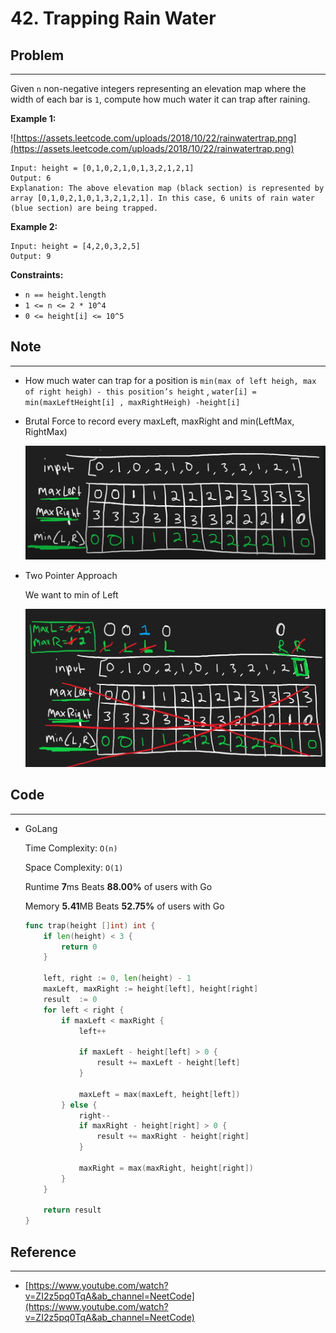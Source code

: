 # 42. Trapping Rain Water

## Problem

---

Given `n` non-negative integers representing an elevation map where the width of each bar is `1`, compute how much water it can trap after raining.

**Example 1:**

![https://assets.leetcode.com/uploads/2018/10/22/rainwatertrap.png](https://assets.leetcode.com/uploads/2018/10/22/rainwatertrap.png)

```
Input: height = [0,1,0,2,1,0,1,3,2,1,2,1]
Output: 6
Explanation: The above elevation map (black section) is represented by array [0,1,0,2,1,0,1,3,2,1,2,1]. In this case, 6 units of rain water (blue section) are being trapped.

```

**Example 2:**

```
Input: height = [4,2,0,3,2,5]
Output: 9

```

**Constraints:**

- `n == height.length`
- `1 <= n <= 2 * 10^4`
- `0 <= height[i] <= 10^5`

## Note

---

- How much  water can trap for a position is  `min(max of left heigh, max of right heigh) - this position’s height` , `water[i] = min(maxLeftHeight[i] , maxRightHeigh) -height[i]`
- Brutal Force to record every maxLeft, maxRight and min(LeftMax, RightMax)
    
    ![00](../Images/42.Trapping-Rain-Water/00.png)
    
- Two Pointer Approach
    
    We want to  min of Left
    
    ![01](../Images/42.Trapping-Rain-Water/01.png)
    

## Code

---

- GoLang
    
    Time Complexity: `O(n)`
    
    Space Complexity: `O(1)`
    
    Runtime **7**ms Beats **88.00%** of users with Go
    
    Memory **5.41**MB Beats **52.75%** of users with Go
    
    ```go
    func trap(height []int) int {
        if len(height) < 3 {
            return 0
        }
    
        left, right := 0, len(height) - 1
        maxLeft, maxRight := height[left], height[right]
        result  := 0
        for left < right {
            if maxLeft < maxRight {
                left++
    
                if maxLeft - height[left] > 0 {
                    result += maxLeft - height[left]
                }
    
                maxLeft = max(maxLeft, height[left])
            } else {
                right--
                if maxRight - height[right] > 0 {
                    result += maxRight - height[right]
                }
    
                maxRight = max(maxRight, height[right])
            }
        }
    
        return result
    }
    ```
    

## Reference

---

- [https://www.youtube.com/watch?v=ZI2z5pq0TqA&ab_channel=NeetCode](https://www.youtube.com/watch?v=ZI2z5pq0TqA&ab_channel=NeetCode)